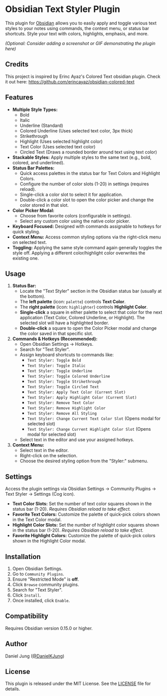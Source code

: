 # Obsidian Text Styler Plugin

This plugin for [Obsidian](https://obsidian.md/) allows you to easily apply and toggle various text styles to your notes using commands, the context menu, or status bar shortcuts. Style your text with colors, highlights, emphasis, and more.

*(Optional: Consider adding a screenshot or GIF demonstrating the plugin here)*

## Credits
This project is inspired by Erinc Ayaz's Colored Text obsidian plugin.
Check it out here:
https://github.com/erincayaz/obsidian-colored-text


## Features

*   **Multiple Style Types:**
    *   Bold
    *   Italic
    *   Underline (Standard)
    *   Colored Underline (Uses selected text color, 3px thick)
    *   Strikethrough
    *   Highlight (Uses selected highlight color)
    *   Text Color (Uses selected text color)
    *   Circled Text (Draws a rounded border around text using text color)
*   **Stackable Styles:** Apply multiple styles to the same text (e.g., bold, colored, and underlined).
*   **Status Bar Palettes:**
    *   Quick access palettes in the status bar for Text Colors and Highlight Colors.
    *   Configure the number of color slots (1-20) in settings (requires reload).
    *   Single-click a color slot to select it for application.
    *   Double-click a color slot to open the color picker and change the color stored in that slot.
*   **Color Picker Modal:**
    *   Choose from favorite colors (configurable in settings).
    *   Select any custom color using the native color picker.
*   **Keyboard Focused:** Designed with commands assignable to hotkeys for quick styling.
*   **Context Menu:** Access common styling options via the right-click menu on selected text.
*   **Toggling:** Applying the same style command again generally toggles the style off. Applying a different color/highlight color overwrites the existing one.

## Usage

1.  **Status Bar:**
    *   Locate the "Text Styler" section in the Obsidian status bar (usually at the bottom).
    *   The **left palette** (icon: `palette`) controls **Text Color**.
    *   The **right palette** (icon: `highlighter`) controls **Highlight Color**.
    *   **Single-click** a square in either palette to select that color for the next application (Text Color, Colored Underline, or Highlight). The selected slot will have a highlighted border.
    *   **Double-click** a square to open the Color Picker modal and change the color saved in that specific slot.
2.  **Commands & Hotkeys (Recommended):**
    *   Open Obsidian Settings -> Hotkeys.
    *   Search for "Text Styler".
    *   Assign keyboard shortcuts to commands like:
        *   `Text Styler: Toggle Bold`
        *   `Text Styler: Toggle Italic`
        *   `Text Styler: Toggle Underline`
        *   `Text Styler: Toggle Colored Underline`
        *   `Text Styler: Toggle Strikethrough`
        *   `Text Styler: Toggle Circled Text`
        *   `Text Styler: Apply Text Color (Current Slot)`
        *   `Text Styler: Apply Highlight Color (Current Slot)`
        *   `Text Styler: Remove Text Color`
        *   `Text Styler: Remove Highlight Color`
        *   `Text Styler: Remove All Styling`
        *   `Text Styler: Change Current Text Color Slot` (Opens modal for selected slot)
        *   `Text Styler: Change Current Highlight Color Slot` (Opens modal for selected slot)
    *   Select text in the editor and use your assigned hotkeys.
3.  **Context Menu:**
    *   Select text in the editor.
    *   Right-click on the selection.
    *   Choose the desired styling option from the "Styler:" submenu.

## Settings

Access the plugin settings via Obsidian Settings -> Community Plugins -> Text Styler -> Settings (Cog icon).

*   **Text Color Slots:** Set the number of text color squares shown in the status bar (1-20). *Requires Obsidian reload to take effect.*
*   **Favorite Text Colors:** Customize the palette of quick-pick colors shown in the Text Color modal.
*   **Highlight Color Slots:** Set the number of highlight color squares shown in the status bar (1-20). *Requires Obsidian reload to take effect.*
*   **Favorite Highlight Colors:** Customize the palette of quick-pick colors shown in the Highlight Color modal.

## Installation

1.  Open Obsidian Settings.
2.  Go to `Community Plugins`.
3.  Ensure "Restricted Mode" is **off**.
4.  Click `Browse` community plugins.
5.  Search for "Text Styler".
6.  Click `Install`.
7.  Once installed, click `Enable`.

## Compatibility

Requires Obsidian version 0.15.0 or higher.

## Author

Daniel Jung ([@DanielKJung](https://github.com/DanielKJung))

## License

This plugin is released under the MIT License. See the [LICENSE](LICENSE) file for details.